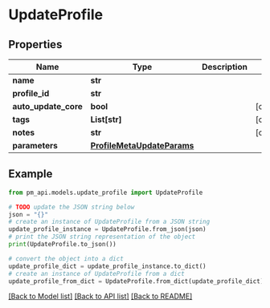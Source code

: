 # UpdateProfile


## Properties

Name | Type | Description | Notes
------------ | ------------- | ------------- | -------------
**name** | **str** |  | 
**profile_id** | **str** |  | 
**auto_update_core** | **bool** |  | [optional] 
**tags** | **List[str]** |  | [optional] 
**notes** | **str** |  | [optional] 
**parameters** | [**ProfileMetaUpdateParams**](ProfileMetaUpdateParams.md) |  | 

## Example

```python
from pm_api.models.update_profile import UpdateProfile

# TODO update the JSON string below
json = "{}"
# create an instance of UpdateProfile from a JSON string
update_profile_instance = UpdateProfile.from_json(json)
# print the JSON string representation of the object
print(UpdateProfile.to_json())

# convert the object into a dict
update_profile_dict = update_profile_instance.to_dict()
# create an instance of UpdateProfile from a dict
update_profile_from_dict = UpdateProfile.from_dict(update_profile_dict)
```
[[Back to Model list]](../README.md#documentation-for-models) [[Back to API list]](../README.md#documentation-for-api-endpoints) [[Back to README]](../README.md)


